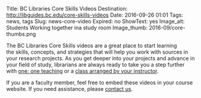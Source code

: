 Title: BC Libraries Core Skills Videos
Destination: http://libguides.bc.edu/core-skills-videos
Date: 2016-09-26 01:01 
Tags: news, tags 
Slug: news-core-video 
Expired: no
ShowText: yes
Image_alt: Students Working together ina  study room
Image_thumb: 2016-09/core-thumbs.png

<p>The BC Libraries Core Skills videos are a great place to start   learning the skills, concepts, and strategies that will help   you work with sources in your research projects. As you get deeper into   your projects and advance in your field of study, librarians are always   ready to take you a step further with <a href="http://libguides.bc.edu/ask-a-librarian">one: one teaching</a> or a <a href="http://libguides.bc.edu/library-instruction">class arranged by your instructor</a>.</p>

<p>If you are a faculty member, feel free to embed these videos in your course website. If you need assistance, please <a href="mailto:refer@bc.libanswers.com?subject=tutorial%20video%20embedding">contact us</a>.</p>

<!-- USEFUL CUT AND PASTE STUFF.

<img src="/theme/img/news/201X-XX/XXXX.png" alt="words" class="float_left">

<img src="/theme/img/news/201X-XX/XXXX.png" alt="words" class="float_right">

<a href="#" target="_blank" rel="noopener">

-->